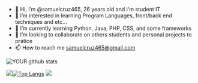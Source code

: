 - 👋 Hi, I’m @samuelcruz465, 26 years old and i'm student IT
- 👀 I’m interested in learning Program Languages, front/back end techniques and etc...
- 🌱 I’m currently learning Python, Java, PHP, CSS, and some frameworks
- 💞️ I’m looking to collaborate on others students and personal projects to pratice
- 📫 How to reach me samuelcruz465@gmail.com

![YOUR github stats](https://github-readme-stats.vercel.app/api?username=samuelcruz465)

[<img src="https://img.shields.io/badge/linkedin-%230077B5.svg?&style=for-the-badge&logo=linkedin&logoColor=white" />](https://www.linkedin.com/in/samuel-cruz-366757140/)[![Top Langs](https://github-readme-stats.vercel.app/api/top-langs/?username=samuelcruz465)](https://github.com/samuelcruz465/github-readme-stats)
[<img src = "https://img.shields.io/badge/instagram-%23E4405F.svg?&style=for-the-badge&logo=instagram&logoColor=white">](https://www.instagram.com/heeyninho)



<!---
samuelcruz465/samuelcruz465 is a ✨ special ✨ repository because its `README.md` (this file) appears on your GitHub profile.
You can click the Preview link to take a look at your changes.
--->
